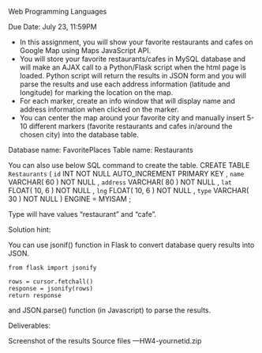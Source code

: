 Web Programming Languages 

Due Date: July 23, 11:59PM

- In this assignment, you will show your favorite restaurants and cafes on Google Map using Maps JavaScript API. 
- You will store your favorite restaurants/cafes in MySQL database and will make an AJAX call to a Python/Flask script when the html page is loaded.
  Python script will return the results in JSON form and you will parse the results and use each address information (latitude and longitude) for marking the location on the map.
- For each marker, create an info window that will display name and address information when clicked on the marker.
- You can center the map around your favorite city and manually insert 5-10 different markers (favorite restaurants and cafes in/around the chosen city) into the database table. 


Database name: FavoritePlaces
Table name: Restaurants

 

You can also use below SQL command to create the table.
	CREATE TABLE `Restaurants` (
  		`id` INT NOT NULL AUTO_INCREMENT PRIMARY KEY ,
  		`name` VARCHAR( 60 ) NOT NULL ,
  		`address` VARCHAR( 80 ) NOT NULL ,
  		`lat` FLOAT( 10, 6 ) NOT NULL ,
  		`lng` FLOAT( 10, 6 ) NOT NULL ,
  		`type` VARCHAR( 30 ) NOT NULL
	) ENGINE = MYISAM ;

Type will have values “restaurant” and “cafe”.


Solution hint:

You can use jsonif() function in Flask to convert database query results into JSON.

	from flask import jsonify

	rows = cursor.fetchall()
	response = jsonify(rows)
	return response

and JSON.parse() function (in Javascript) to parse the results.


Deliverables:

Screenshot of the results
Source files —HW4-yournetid.zip
